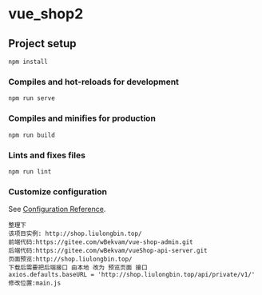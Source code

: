 # vue_shop2

## Project setup
```
npm install
```

### Compiles and hot-reloads for development
```
npm run serve
```

### Compiles and minifies for production
```
npm run build
```

### Lints and fixes files
```
npm run lint
```

### Customize configuration
See [Configuration Reference](https://cli.vuejs.org/config/).


```
整理下
该项目实例: http://shop.liulongbin.top/
前端代码:https://gitee.com/wBekvam/vue-shop-admin.git
后端代码:https://gitee.com/wBekvam/vueShop-api-server.git
页面预览:http://shop.liulongbin.top/
下载后需要把后端接口 由本地 改为 预览页面 接口
axios.defaults.baseURL = 'http://shop.liulongbin.top/api/private/v1/'
修改位置:main.js

```